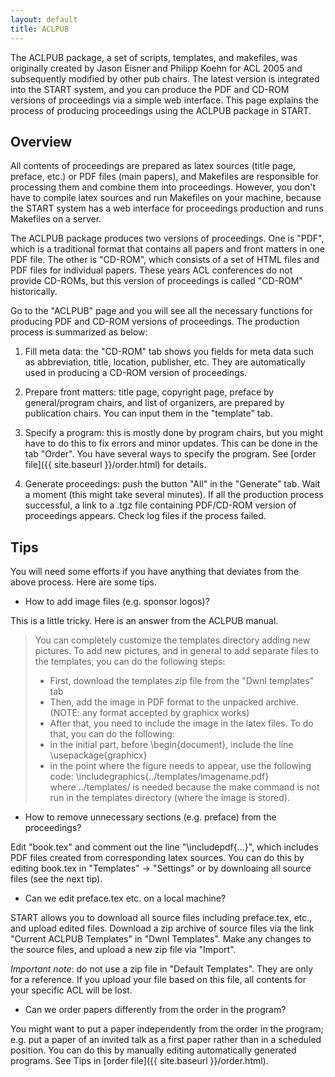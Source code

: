 ```yaml
---
layout: default
title: ACLPUB
---
```


The ACLPUB package, a set of scripts, templates, and makefiles, was
originally created by Jason Eisner and Philipp Koehn for ACL 2005 and
subsequently modified by other pub chairs.  The latest version is
integrated into the START system, and you can produce the PDF and
CD-ROM versions of proceedings via a simple web interface.  This page
explains the process of producing proceedings using the ACLPUB package
in START.

## Overview

All contents of proceedings are prepared as latex sources (title page,
preface, etc.) or PDF files (main papers), and Makefiles are
responsible for processing them and combine them into proceedings.
However, you don't have to compile latex sources and run Makefiles on
your machine, because the START system has a web interface for
proceedings production and runs Makefiles on a server.

The ACLPUB package produces two versions of proceedings.  One is
"PDF", which is a traditional format that contains all papers and
front matters in one PDF file.  The other is "CD-ROM", which consists
of a set of HTML files and PDF files for individual papers.  These
years ACL conferences do not provide CD-ROMs, but this version of
proceedings is called "CD-ROM" historically.

Go to the "ACLPUB" page and you will see all the necessary functions
for producing PDF and CD-ROM versions of proceedings.  The production
process is summarized as below:

1. Fill meta data: the "CD-ROM" tab shows you fields for meta data
   such as abbreviation, title, location, publisher, etc.  They are
   automatically used in producing a CD-ROM version of proceedings.

1. Prepare front matters: title page, copyright page, preface by
   general/program chairs, and list of organizers, are prepared by
   publication chairs.  You can input them in the "template" tab.

1. Specify a program: this is mostly done by program chairs, but you
   might have to do this to fix errors and minor updates.  This can be
   done in the tab "Order".  You have several ways to specify the
   program.  See [order file]({{ site.baseurl }}/order.html) for
   details.

1. Generate proceedings: push the button "All" in the "Generate" tab.
   Wait a moment (this might take several minutes).  If all the
   production process successful, a link to a .tgz file containing
   PDF/CD-ROM version of proceedings appears.  Check log files if the
   process failed.

## Tips

You will need some efforts if you have anything that deviates from the
above process.  Here are some tips.

* How to add image files (e.g. sponsor logos)?

This is a little tricky.  Here is an answer from the ACLPUB manual.

> You can completely customize the templates directory adding new
>   pictures. To add new pictures, and in general to add separate
>   files to the templates, you can do the following steps:  
> - First, download the templates zip file from the "Dwnl templates"
>   tab  
> - Then, add the image in PDF format to the unpacked archive. (NOTE:
>   any format accepted by graphicx works)  
> - After that, you need to include the image in the latex files. To
>   do that, you can do the following:  
> - in the initial part, before \begin{document}, include the line 
>   \usepackage{graphicx}  
> - in the point where the figure needs to appear, use the following code:
>   \includegraphics{../templates/imagename.pdf}  
> where ../templates/ is needed because the make command is not run in the templates directory (where the image is stored).

* How to remove unnecessary sections (e.g. preface) from the proceedings?

Edit "book.tex" and comment out the line "\includepdf{...}", which
includes PDF files created from corresponding latex sources.  You can
do this by editing book.tex in "Templates" -> "Settings" or by
downloaing all source files (see the next tip).

* Can we edit preface.tex etc. on a local machine?

START allows you to download all source files including preface.tex,
etc., and upload edited files.  Download a zip archive of source files
via the link "Current ACLPUB Templates" in "Dwnl Templates".  Make any
changes to the source files, and upload a new zip file via "Import".

*Important note*: do not use a zip file in "Default Templates".  They
 are only for a reference.  If you upload your file based on this
 file, all contents for your specific ACL will be lost.

* Can we order papers differently from the order in the program?

You might want to put a paper independently from the order in the
program; e.g. put a paper of an invited talk as a first paper rather
than in a scheduled position.  You can do this by manually editing
automatically generated programs.  See Tips in
[order file]({{ site.baseurl }}/order.html).

